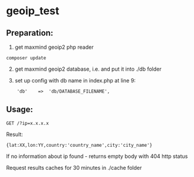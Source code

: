# geoip_test

## Preparation:
1. get maxmind geoip2 php reader
```
composer update
```

2. get maxmind geoip2 database, i.e. and put it into ./db folder

3. set up config with db name in index.php at line 9:

```
	'db'	=>	'db/DATABASE_FILENAME',
```

## Usage:
```
GET /?ip=x.x.x.x
```
Result:
```
{lat:XX,lon:YY,country:'country_name',city:'city_name'}
```
If no information about ip found - returns empty body with 404 http status

Request results caches for 30 minutes in ./cache folder